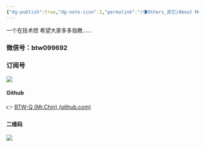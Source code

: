 ```yaml
---
{"dg-publish":true,"dg-note-icon":1,"permalink":"/🌘Others_其它/About Me/","dgPassFrontmatter":true,"noteIcon":1,"created":"2024-08-25T09:39:10.409+08:00","updated":"2024-09-03T19:03:28.917+08:00"}
---
```


一个在技术控
希望大家多多指教……
### 微信号：btw099692
### 订阅号
![](https://cdn.jsdelivr.net/gh/BTW-Q/blog_img/image/202408311106894.jpg)
  
#### Github
 👉 [BTW-Q (Mr.Chin) (github.com)](https://github.com/BTW-Q)
  #### 二维码
![](https://cdn.jsdelivr.net/gh/BTW-Q/blog_img/image/202408261834193.jpg)
